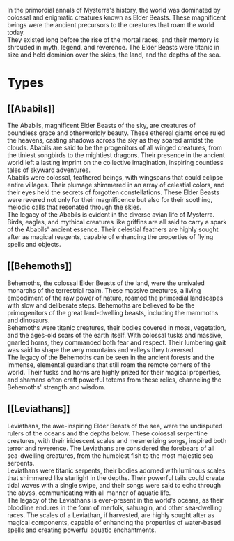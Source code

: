 In the primordial annals of Mysterra's history, the world was dominated by colossal and enigmatic creatures known as Elder Beasts. These magnificent beings were the ancient precursors to the creatures that roam the world today.<br>
They existed long before the rise of the mortal races, and their memory is shrouded in myth, legend, and reverence. The Elder Beasts were titanic in size and held dominion over the skies, the land, and the depths of the sea.
# Types
## [[Ababils]]
The Ababils, magnificent Elder Beasts of the sky, are creatures of boundless grace and otherworldly beauty. These ethereal giants once ruled the heavens, casting shadows across the sky as they soared amidst the clouds. Ababils are said to be the progenitors of all winged creatures, from the tiniest songbirds to the mightiest dragons. Their presence in the ancient world left a lasting imprint on the collective imagination, inspiring countless tales of skyward adventures.<br>
Ababils were colossal, feathered beings, with wingspans that could eclipse entire villages. Their plumage shimmered in an array of celestial colors, and their eyes held the secrets of forgotten constellations. These Elder Beasts were revered not only for their magnificence but also for their soothing, melodic calls that resonated through the skies.<br>
The legacy of the Ababils is evident in the diverse avian life of Mysterra. Birds, eagles, and mythical creatures like griffins are all said to carry a spark of the Ababils' ancient essence. Their celestial feathers are highly sought after as magical reagents, capable of enhancing the properties of flying spells and objects.
## [[Behemoths]]
Behemoths, the colossal Elder Beasts of the land, were the unrivaled monarchs of the terrestrial realm. These massive creatures, a living embodiment of the raw power of nature, roamed the primordial landscapes with slow and deliberate steps. Behemoths are believed to be the primogenitors of the great land-dwelling beasts, including the mammoths and dinosaurs.<br>
Behemoths were titanic creatures, their bodies covered in moss, vegetation, and the ages-old scars of the earth itself. With colossal tusks and massive, gnarled horns, they commanded both fear and respect. Their lumbering gait was said to shape the very mountains and valleys they traversed.<br>
The legacy of the Behemoths can be seen in the ancient forests and the immense, elemental guardians that still roam the remote corners of the world. Their tusks and horns are highly prized for their magical properties, and shamans often craft powerful totems from these relics, channeling the Behemoths' strength and wisdom.
## [[Leviathans]]
Leviathans, the awe-inspiring Elder Beasts of the sea, were the undisputed rulers of the oceans and the depths below. These colossal serpentine creatures, with their iridescent scales and mesmerizing songs, inspired both terror and reverence. The Leviathans are considered the forebears of all sea-dwelling creatures, from the humblest fish to the most majestic sea serpents.<br>
Leviathans were titanic serpents, their bodies adorned with luminous scales that shimmered like starlight in the depths. Their powerful tails could create tidal waves with a single swipe, and their songs were said to echo through the abyss, communicating with all manner of aquatic life.<br>
The legacy of the Leviathans is ever-present in the world's oceans, as their bloodline endures in the form of merfolk, sahuagin, and other sea-dwelling races. The scales of a Leviathan, if harvested, are highly sought after as magical components, capable of enhancing the properties of water-based spells and creating powerful aquatic enchantments.